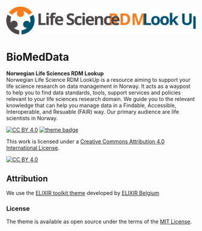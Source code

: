 <!--Added Life Sciences RDM logo--->
<p align="center">
<img src="assets/img/main_logo.svg" width="600" float="center"/>
</p>

# BioMedData
**Norwegian Life Sciences RDM Lookup** <br>
Norwegian Life Science RDM LookUp is a resource aiming to support your life science research on data management in Norway. It acts as a waypost to help you to find data standards, tools, support services and policies relevant to your life sciences research domain. We guide you to the relevant knowledge that can help you manage data in a Findable, Accessible, Interoperable, and Resuable (FAIR) way. Our primary audience are life scientists in Norway. 

[![CC BY 4.0][cc-by-shield]][cc-by] 
[![theme badge](https://img.shields.io/badge/ELIXIR%20toolkit%20theme-jekyll-blue?color=0d6efd)](https://github.com/ELIXIR-Belgium/elixir-toolkit-theme)

This work is licensed under a
[Creative Commons Attribution 4.0 International License][cc-by].

[![CC BY 4.0][cc-by-image]][cc-by]

[cc-by]: http://creativecommons.org/licenses/by/4.0/
[cc-by-image]: https://i.creativecommons.org/l/by/4.0/88x31.png
[cc-by-shield]: https://img.shields.io/badge/License-CC%20BY%204.0-lightgrey.svg

## Attribution

We use the [ELIXIR toolkit theme](https://github.com/ELIXIR-Belgium/elixir-toolkit-them) developed by [ELIXIR Belgium](https://github.com/ELIXIR-Belgium)

### License
The theme is available as open source under the terms of the [MIT License](http://opensource.org/licenses/MIT).

